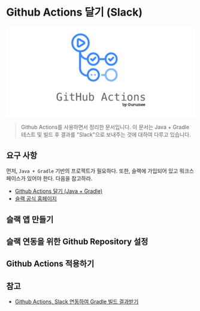# Github Actions 달기 (Slack)

<center><img src="../logo.png"></center>

> Github Actions를 사용하면서 정리한 문서입니다. 이 문서는 Java + Gradle 테스트 및 빌드 후 결과를 "Slack"으로 보내주는 것에 대하여 다루고 있습니다.

## 요구 사항

먼저, `Java + Gradle` 기반의 프로젝트가 필요하다. 또한, 슬랙에 가입되어 있고 워크스페이스가 있어야 한다. 다음을 참고하라.

* [Github Actions 달기 (Java + Gradle)](https://gurumee92.github.io/2020/10/github-actions-%EB%8B%AC%EA%B8%B0-java-gradle/)
* [슬랙 공식 홈페이지](https://slack.com/intl/ko-kr/)


## 슬랙 앱 만들기

## 슬랙 연동을 위한 Github Repository 설정

## Github Actions 적용하기

## 참고

* [Github Actions, Slack 연동하여 Gradle 빌드 결과받기](https://codeac.tistory.com/112)